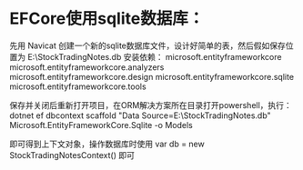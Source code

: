# EFCore使用sqlite数据库：

先用 Navicat 创建一个新的sqlite数据库文件，设计好简单的表，然后假如保存位置为 E:\StockTradingNotes.db
安装依赖：
microsoft.entityframeworkcore
microsoft.entityframeworkcore.analyzers
microsoft.entityframeworkcore.design
microsoft.entityframeworkcore.sqlite
microsoft.entityframeworkcore.tools

保存并关闭后重新打开项目，在ORM解决方案所在目录打开powershell，执行：
dotnet ef dbcontext scaffold "Data Source=E:\StockTradingNotes.db" Microsoft.EntityFrameworkCore.Sqlite -o Models

即可得到上下文对象，操作数据库时使用 var db = new StockTradingNotesContext() 即可